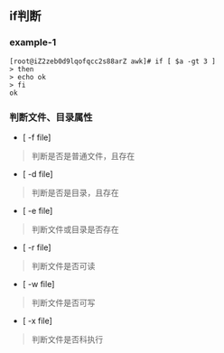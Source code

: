 ## if判断
### example-1
```
[root@iZ2zeb0d9lqofqcc2s88arZ awk]# if [ $a -gt 3 ]
> then
> echo ok
> fi
ok
```
### 判断文件、目录属性
* [ -f file]
> 判断是否是普通文件，且存在
* [ -d file]
> 判断是否是目录，且存在
* [ -e file]
> 判断文件或目录是否存在
* [ -r file]
> 判断文件是否可读
* [ -w file]
> 判断文件是否可写
* [ -x file]
> 判断文件是否科执行
